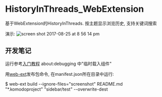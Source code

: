 # HistoryInThreads_WebExtension
基于WebExtension的HistoryInThreads. 按主题显示浏览历史, 支持关键词搜索

演示:
![screen shot 2017-08-25 at 8 56 14 pm](https://user-images.githubusercontent.com/392497/29738482-31530328-89d8-11e7-9718-5877ed7cb986.png)

## 开发笔记

运行参考[入门教程](https://developer.mozilla.org/en-US/Add-ons/WebExtensions/Your_first_WebExtension) about:debugging 中"临时载入组件"

用[web-ext](https://github.com/mozilla/web-ext)发布包命令, 在manifest.json所在目录中运行:

$ web-ext build --ignore-files="screenshot" README.md "*.komodoproject" "sidebar/test" --overwrite-dest
